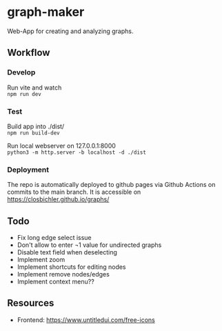 # graph-maker
Web-App for creating and analyzing graphs.

## Workflow
### Develop
Run vite and watch  
`npm run dev`

### Test
Build app into ./dist/  
`npm run build-dev` 

Run local webserver on 127.0.0.1:8000  
`python3 -m http.server -b localhost -d ./dist`

### Deployment
The repo is automatically deployed to github pages via Github Actions on commits to the main branch. It is accessible on https://closbichler.github.io/graphs/

## Todo
- Fix long edge select issue
- Don't allow to enter ¬1 value for undirected graphs
- Disable text field when deselecting
- Implement zoom
- Implement shortcuts for editing nodes
- Implement remove nodes/edges
- Implement context menu??

## Resources
- Frontend: https://www.untitledui.com/free-icons